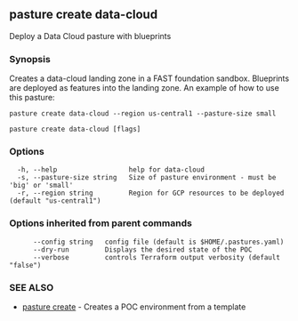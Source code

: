 ## pasture create data-cloud

Deploy a Data Cloud pasture with blueprints

### Synopsis

Creates a data-cloud landing zone in a FAST foundation sandbox.
Blueprints are deployed as features into the landing zone. An
example of how to use this pasture:
	
	pasture create data-cloud --region us-central1 --pasture-size small

```
pasture create data-cloud [flags]
```

### Options

```
  -h, --help                  help for data-cloud
  -s, --pasture-size string   Size of pasture environment - must be 'big' or 'small'
  -r, --region string         Region for GCP resources to be deployed (default "us-central1")
```

### Options inherited from parent commands

```
      --config string   config file (default is $HOME/.pastures.yaml)
      --dry-run         Displays the desired state of the POC
      --verbose         controls Terraform output verbosity (default "false")
```

### SEE ALSO

* [pasture create](pasture_create.md)	 - Creates a POC environment from a template
